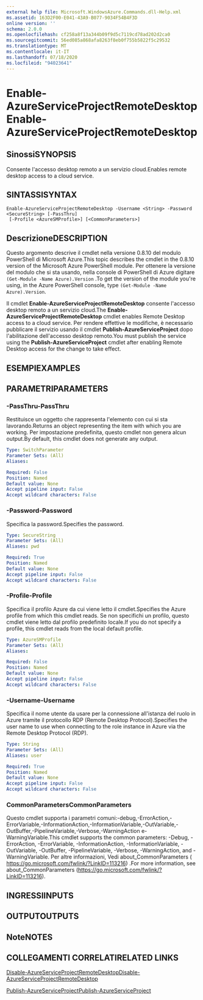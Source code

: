 ```yaml
---
external help file: Microsoft.WindowsAzure.Commands.dll-Help.xml
ms.assetid: 163D2F00-E041-43A9-B077-9034F54B4F3D
online version: ''
schema: 2.0.0
ms.openlocfilehash: cf258a8f13a344b09f9d5c7119cd78ad202d2ca0
ms.sourcegitcommit: 56ed085a868afa8263f8eb0f755b5822f5c29532
ms.translationtype: MT
ms.contentlocale: it-IT
ms.lasthandoff: 07/18/2020
ms.locfileid: "94023641"
---
```

# <span data-ttu-id="84c06-101">Enable-AzureServiceProjectRemoteDesktop</span><span class="sxs-lookup"><span data-stu-id="84c06-101">Enable-AzureServiceProjectRemoteDesktop</span></span>

## <span data-ttu-id="84c06-102">Sinossi</span><span class="sxs-lookup"><span data-stu-id="84c06-102">SYNOPSIS</span></span>
<span data-ttu-id="84c06-103">Consente l'accesso desktop remoto a un servizio cloud.</span><span class="sxs-lookup"><span data-stu-id="84c06-103">Enables remote desktop access to a cloud service.</span></span>

## <span data-ttu-id="84c06-104">SINTASSI</span><span class="sxs-lookup"><span data-stu-id="84c06-104">SYNTAX</span></span>

```
Enable-AzureServiceProjectRemoteDesktop -Username <String> -Password <SecureString> [-PassThru]
 [-Profile <AzureSMProfile>] [<CommonParameters>]
```

## <span data-ttu-id="84c06-105">Descrizione</span><span class="sxs-lookup"><span data-stu-id="84c06-105">DESCRIPTION</span></span>
<span data-ttu-id="84c06-106">Questo argomento descrive il cmdlet nella versione 0.8.10 del modulo PowerShell di Microsoft Azure.</span><span class="sxs-lookup"><span data-stu-id="84c06-106">This topic describes the cmdlet in the 0.8.10 version of the Microsoft Azure PowerShell module.</span></span>
<span data-ttu-id="84c06-107">Per ottenere la versione del modulo che si sta usando, nella console di PowerShell di Azure digitare `(Get-Module -Name Azure).Version` .</span><span class="sxs-lookup"><span data-stu-id="84c06-107">To get the version of the module you're using, in the Azure PowerShell console, type `(Get-Module -Name Azure).Version`.</span></span>

<span data-ttu-id="84c06-108">Il cmdlet **Enable-AzureServiceProjectRemoteDesktop** consente l'accesso desktop remoto a un servizio cloud.</span><span class="sxs-lookup"><span data-stu-id="84c06-108">The **Enable-AzureServiceProjectRemoteDesktop** cmdlet enables Remote Desktop access to a cloud service.</span></span>
<span data-ttu-id="84c06-109">Per rendere effettive le modifiche, è necessario pubblicare il servizio usando il cmdlet **Publish-AzureServiceProject** dopo l'abilitazione dell'accesso desktop remoto.</span><span class="sxs-lookup"><span data-stu-id="84c06-109">You must publish the service using the **Publish-AzureServiceProject** cmdlet after enabling Remote Desktop access for the change to take effect.</span></span>

## <span data-ttu-id="84c06-110">ESEMPI</span><span class="sxs-lookup"><span data-stu-id="84c06-110">EXAMPLES</span></span>

## <span data-ttu-id="84c06-111">PARAMETRI</span><span class="sxs-lookup"><span data-stu-id="84c06-111">PARAMETERS</span></span>

### <span data-ttu-id="84c06-112">-PassThru</span><span class="sxs-lookup"><span data-stu-id="84c06-112">-PassThru</span></span>
<span data-ttu-id="84c06-113">Restituisce un oggetto che rappresenta l'elemento con cui si sta lavorando.</span><span class="sxs-lookup"><span data-stu-id="84c06-113">Returns an object representing the item with which you are working.</span></span>
<span data-ttu-id="84c06-114">Per impostazione predefinita, questo cmdlet non genera alcun output.</span><span class="sxs-lookup"><span data-stu-id="84c06-114">By default, this cmdlet does not generate any output.</span></span>

```yaml
Type: SwitchParameter
Parameter Sets: (All)
Aliases: 

Required: False
Position: Named
Default value: None
Accept pipeline input: False
Accept wildcard characters: False
```

### <span data-ttu-id="84c06-115">-Password</span><span class="sxs-lookup"><span data-stu-id="84c06-115">-Password</span></span>
<span data-ttu-id="84c06-116">Specifica la password.</span><span class="sxs-lookup"><span data-stu-id="84c06-116">Specifies the password.</span></span>

```yaml
Type: SecureString
Parameter Sets: (All)
Aliases: pwd

Required: True
Position: Named
Default value: None
Accept pipeline input: False
Accept wildcard characters: False
```

### <span data-ttu-id="84c06-117">-Profile</span><span class="sxs-lookup"><span data-stu-id="84c06-117">-Profile</span></span>
<span data-ttu-id="84c06-118">Specifica il profilo Azure da cui viene letto il cmdlet.</span><span class="sxs-lookup"><span data-stu-id="84c06-118">Specifies the Azure profile from which this cmdlet reads.</span></span>
<span data-ttu-id="84c06-119">Se non specifichi un profilo, questo cmdlet viene letto dal profilo predefinito locale.</span><span class="sxs-lookup"><span data-stu-id="84c06-119">If you do not specify a profile, this cmdlet reads from the local default profile.</span></span>

```yaml
Type: AzureSMProfile
Parameter Sets: (All)
Aliases: 

Required: False
Position: Named
Default value: None
Accept pipeline input: False
Accept wildcard characters: False
```

### <span data-ttu-id="84c06-120">-Username</span><span class="sxs-lookup"><span data-stu-id="84c06-120">-Username</span></span>
<span data-ttu-id="84c06-121">Specifica il nome utente da usare per la connessione all'istanza del ruolo in Azure tramite il protocollo RDP (Remote Desktop Protocol).</span><span class="sxs-lookup"><span data-stu-id="84c06-121">Specifies the user name to use when connecting to the role instance in Azure via the Remote Desktop Protocol (RDP).</span></span>

```yaml
Type: String
Parameter Sets: (All)
Aliases: user

Required: True
Position: Named
Default value: None
Accept pipeline input: False
Accept wildcard characters: False
```

### <span data-ttu-id="84c06-122">CommonParameters</span><span class="sxs-lookup"><span data-stu-id="84c06-122">CommonParameters</span></span>
<span data-ttu-id="84c06-123">Questo cmdlet supporta i parametri comuni:-debug,-ErrorAction,-ErrorVariable,-InformationAction,-InformationVariable,-OutVariable,-OutBuffer,-PipelineVariable,-Verbose,-WarningAction e-WarningVariable.</span><span class="sxs-lookup"><span data-stu-id="84c06-123">This cmdlet supports the common parameters: -Debug, -ErrorAction, -ErrorVariable, -InformationAction, -InformationVariable, -OutVariable, -OutBuffer, -PipelineVariable, -Verbose, -WarningAction, and -WarningVariable.</span></span> <span data-ttu-id="84c06-124">Per altre informazioni, Vedi about_CommonParameters ( https://go.microsoft.com/fwlink/?LinkID=113216) .</span><span class="sxs-lookup"><span data-stu-id="84c06-124">For more information, see about_CommonParameters (https://go.microsoft.com/fwlink/?LinkID=113216).</span></span>

## <span data-ttu-id="84c06-125">INGRESSI</span><span class="sxs-lookup"><span data-stu-id="84c06-125">INPUTS</span></span>

## <span data-ttu-id="84c06-126">OUTPUT</span><span class="sxs-lookup"><span data-stu-id="84c06-126">OUTPUTS</span></span>

## <span data-ttu-id="84c06-127">Note</span><span class="sxs-lookup"><span data-stu-id="84c06-127">NOTES</span></span>

## <span data-ttu-id="84c06-128">COLLEGAMENTI CORRELATI</span><span class="sxs-lookup"><span data-stu-id="84c06-128">RELATED LINKS</span></span>

[<span data-ttu-id="84c06-129">Disable-AzureServiceProjectRemoteDesktop</span><span class="sxs-lookup"><span data-stu-id="84c06-129">Disable-AzureServiceProjectRemoteDesktop</span></span>](./Disable-AzureServiceProjectRemoteDesktop.md)

[<span data-ttu-id="84c06-130">Publish-AzureServiceProject</span><span class="sxs-lookup"><span data-stu-id="84c06-130">Publish-AzureServiceProject</span></span>](./Publish-AzureServiceProject.md)


